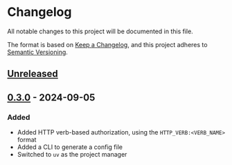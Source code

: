 # Changelog

All notable changes to this project will be documented in this file.

The format is based on [Keep a Changelog](https://keepachangelog.com/en/1.1.0/),
and this project adheres to [Semantic Versioning](https://semver.org/spec/v2.0.0.html).

## [Unreleased]

## [0.3.0] - 2024-09-05

### Added

- Added HTTP verb-based authorization, using the `HTTP_VERB:<VERB_NAME>` format
- Added a CLI to generate a config file
- Switched to `uv` as the project manager

[unreleased]: https://github.com/syseleven/fastapi-bearer-authzn/compare/0.3.0...HEAD
[0.3.0]: https://github.com/syseleven/fastapi-bearer-authzn/releases/tag/0.3.0
[0.2.2]: https://github.com/syseleven/fastapi-bearer-authzn/releases/tag/0.2.2
